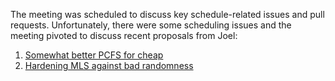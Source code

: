 The meeting was scheduled to discuss key schedule-related issues and pull requests. Unfortunately, there were some scheduling issues and the meeting pivoted to discuss recent proposals from Joel:
1. [Somewhat better PCFS for cheap](https://mailarchive.ietf.org/arch/msg/mls/dUl3X_gjwiOt7_oOvBw2JaGM4D4/)
2. [Hardening MLS against bad randomness](https://mailarchive.ietf.org/arch/msg/mls/ZR84smU5xeLrziNTk5W1P1Z1nQI/)
